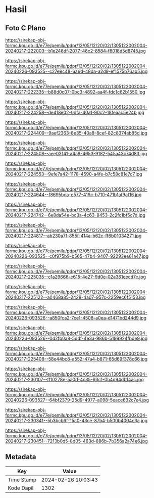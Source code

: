 # Hasil

## Foto C Plano

https://sirekap-obj-formc.kpu.go.id/e77e/pemilu/pdpr/13/05/12/20/02/1305122002004-20240217-222003--b1e248df-2077-48c2-8584-f8018d5d8745.jpg

https://sirekap-obj-formc.kpu.go.id/e77e/pemilu/pdpr/13/05/12/20/02/1305122002004-20240226-093525--c27e9c48-6a6d-48da-a2d9-ef1575b76ab5.jpg

https://sirekap-obj-formc.kpu.go.id/e77e/pemilu/pdpr/13/05/12/20/02/1305122002004-20240217-222335--b88d0c07-0bc3-4892-aa4f-fdc1c62b1550.jpg

https://sirekap-obj-formc.kpu.go.id/e77e/pemilu/pdpr/13/05/12/20/02/1305122002004-20240217-224258--de418e02-0dfa-40a1-90c2-18feaac5e24b.jpg

https://sirekap-obj-formc.kpu.go.id/e77e/pemilu/pdpr/13/05/12/20/02/1305122002004-20240217-224409--9aef2363-8e35-40a8-8cef-82c8374ab85d.jpg

https://sirekap-obj-formc.kpu.go.id/e77e/pemilu/pdpr/13/05/12/20/02/1305122002004-20240217-224508--aee03141-a4a8-4653-9182-545a43c74d83.jpg

https://sirekap-obj-formc.kpu.go.id/e77e/pemilu/pdpr/13/05/12/20/02/1305122002004-20240217-224553--9efe7a42-1178-4590-a4fe-b7c58c81e7c7.jpg

https://sirekap-obj-formc.kpu.go.id/e77e/pemilu/pdpr/13/05/12/20/02/1305122002004-20240217-224644--f8695bca-e577-419c-b710-471b1af9af16.jpg

https://sirekap-obj-formc.kpu.go.id/e77e/pemilu/pdpr/13/05/12/20/02/1305122002004-20240217-224742--6e8da54e-bc3a-4c63-8453-2c2fc1bf5c7d.jpg

https://sirekap-obj-formc.kpu.go.id/e77e/pemilu/pdpr/13/05/12/20/02/1305122002004-20240217-224817--ab230a7f-855f-414a-b62c-ff6b01034271.jpg

https://sirekap-obj-formc.kpu.go.id/e77e/pemilu/pdpr/13/05/12/20/02/1305122002004-20240226-093525--c0f975b9-b565-47b4-9407-92293ee61a47.jpg

https://sirekap-obj-formc.kpu.go.id/e77e/pemilu/pdpr/13/05/12/20/02/1305122002004-20240217-225035--c1a29666-c615-4e27-9d0e-02a361eecd7c.jpg

https://sirekap-obj-formc.kpu.go.id/e77e/pemilu/pdpr/13/05/12/20/02/1305122002004-20240217-225122--a0468a85-2428-4a07-957c-2259ec6f5153.jpg

https://sirekap-obj-formc.kpu.go.id/e77e/pemilu/pdpr/13/05/12/20/02/1305122002004-20240226-093526--a850fca2-7ce1-4508-a0ea-d1471bd244d9.jpg

https://sirekap-obj-formc.kpu.go.id/e77e/pemilu/pdpr/13/05/12/20/02/1305122002004-20240226-093526--0d2fb0a8-5ddf-4e3a-986b-5199924fbde9.jpg

https://sirekap-obj-formc.kpu.go.id/e77e/pemilu/pdpr/13/05/12/20/02/1305122002004-20240217-225408--58e44bc8-a552-47a4-b871-65d69f378c66.jpg

https://sirekap-obj-formc.kpu.go.id/e77e/pemilu/pdpr/13/05/12/20/02/1305122002004-20240217-230107--ff10278e-5a0d-4c35-93c1-0b4d94db14ac.jpg

https://sirekap-obj-formc.kpu.go.id/e77e/pemilu/pdpr/13/05/12/20/02/1305122002004-20240226-093527--64bf2379-25d9-4977-a098-5eace632c7e4.jpg

https://sirekap-obj-formc.kpu.go.id/e77e/pemilu/pdpr/13/05/12/20/02/1305122002004-20240217-230341--5b3bcb6f-15a0-43ce-87b4-b500b4004c3a.jpg

https://sirekap-obj-formc.kpu.go.id/e77e/pemilu/pdpr/13/05/12/20/02/1305122002004-20240217-230451--7213b0d5-8d05-463d-886b-7b356a2a74e6.jpg


## Metadata

| Key        | Value               |
| ---------- | ------------------- |
| Time Stamp | 2024-02-26 10:03:43 |
| Kode Dapil | 1302                |



